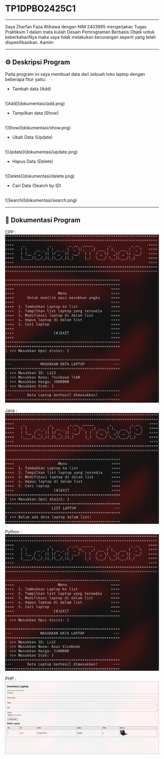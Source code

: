 # TP1DPBO2425C1

---

Saya Zharfan Faza Wibawa dengan NIM 2403995 mengerjakan Tugas Praktikum 1 dalam mata kuliah Desain Pemrograman Berbasis Objek untuk keberkahanNya maka saya tidak melakukan kecurangan seperti yang telah dispesifikasikan. Aamiin

---

## :gear: Deskripsi Program  
Pada program ini saya membuat data dari sebuah toko laptop dengan beberapa fitur yaitu:

- Tambah data (Add)
<br>
![Add](dokumentasi/add.png)

- Tampilkan data (Show)
<br>
![Show](dokumentasi/show.png)

- Ubah Data (Update)
<br>
![Update](dokumentasi/update.png)

- Hapus Data (Delete)
<br>
![Delete](dokumentasi/delete.png)

- Cari Data (Search by ID)
<br>
![Search](dokumentasi/search.png)

---

## :file_folder: Dokumentasi Program
CPP : 
<br>
![CPP](dokumentasi/cpp.png)

Java :
<br>
![Java](dokumentasi/java.png)

Python : 
<br>
![Python](dokumentasi/python.png)

PHP :
<br>
![PHP](dokumentasi/php.png)
